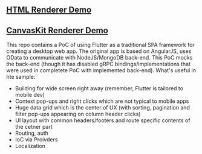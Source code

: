 ## [HTML Renderer Demo](https://maxim-saplin.github.io/flutter_web_spa_sample/html/)

## [CanvasKit Renderer Demo](https://maxim-saplin.github.io/flutter_web_spa_sample/canvaskit/)

This repo contains a PoC of using Flutter as a traditional SPA framework for creating a desktop web app. The original app is based on AngularJS, uses OData to communicate with NodeJS/MongoDB back-end. This PoC mocks the back-end (though it has disabled gRPC bindings/implementations that were used in completete PoC with implemented back-end).
What's useful in hte sample:
- Building for wide screen right away (remember, Flutter is tailored to mobile dev)
- Context pop-ups and right clicks which are not typical to mobile apps
- Huge data grid which is the center of UX (with sorting, pagination and filter pop-ups appearing on column header clicks)
- UI layout with common headers/footers and route specific contents of the cetner part
- Routing, auth
- IoC via Proivders
- Localization
